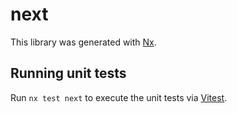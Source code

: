 # next

This library was generated with [Nx](https://nx.dev).

## Running unit tests

Run `nx test next` to execute the unit tests via [Vitest](https://vitest.dev/).
